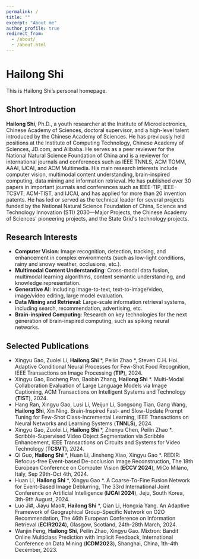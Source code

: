 ```yaml
---
permalink: /
title: ""
excerpt: "About me"
author_profile: true
redirect_from: 
  - /about/
  - /about.html
---
```


# Hailong Shi
This is Hailong Shi’s personal homepage.

## Short Introduction
**Hailong Shi**, Ph.D., a youth researcher at the Institute of Microelectronics, Chinese Academy of Sciences, doctoral supervisor, and a high-level talent introduced by the Chinese Academy of Sciences. He has previously held positions at the Institute of Computing Technology, Chinese Academy of Sciences, JD.com, and Alibaba. He serves as a peer reviewer for the National Natural Science Foundation of China and is a reviewer for international journals and conferences such as IEEE TNNLS, ACM TOMM, AAAI, IJCAI, and ACM Multimedia. His main research interests include computer vision, multimodal content understanding, brain-inspired computing, data mining and information retrieval. He has published over 30 papers in important journals and conferences such as IEEE-TIP, IEEE-TCSVT, ACM-TIST, and IJCAI, and has applied for more than 20 invention patents. He has led or served as the technical leader for several projects funded by the National Natural Science Foundation of China, Science and Technology Innovation (STI) 2030—Major Projects, the Chinese Academy of Sciences' pioneering projects, and the State Grid's technology projects.


## Research Interests
* **Computer Vision**: Image recognition, detection, tracking, and enhancement in complex environments (such as low-light conditions, rainy and snowy weather, occlusions, etc.).
* **Multimodal Content Understanding**: Cross-modal data fusion, multimodal learning algorithms, content semantic understanding, and knowledge representation.
* **Generative AI**: Including image-to-text, text-to-image/video, image/video editing, large model evaluation.
* **Data Mining and Retrieval**: Large-scale information retrieval systems, including search, recommendation, advertising, etc.
* **Brain-inspired Computing**: Research on key technologies for the next generation of brain-inspired computing, such as spiking neural networks.


## Selected Publications
* Xingyu Gao, Zuolei Li, **Hailong Shi** *, Peilin Zhao *, Steven C.H. Hoi. Adaptive Conditional Neural Processes for Few-Shot Food Recognition, IEEE Transactions on Image Processing (**TIP**), 2024.
* Xingyu Gao, Bocheng Pan, Baobin Zhang, **Hailong Shi** *. Multi-Modal Collaboration Evaluation of Large Language Models via Image Captioning, ACM Transactions on Intelligent Systems and Technology (**TIST**), 2024.
* Hang Ran, Xingyu Gao, Lusi Li, Weijun Li, Songsong Tian, Gang Wang, **Hailong Shi**, Xin Ning. Brain-Inspired Fast- and Slow-Update Prompt Tuning for Few-Shot Class-Incremental Learning, IEEE Transactions on Neural Networks and Learning Systems (**TNNLS**), 2024.
* Xingyu Gao, Zuolei Li, **Hailong Shi** *, Zhenyu Chen, Peilin Zhao *. Scribble-Supervised Video Object Segmentation via Scribble Enhancement, IEEE Transactions on Circuits and Systems for Video Technology (**TCSVT**), 2024.
* Qi Guo, **Hailong Shi** *, Huan Li, Jinsheng Xiao, Xingyu Gao *. REDIR: Refocus-free Event-based De-occlusion Image Reconstruction, The 18th European Conference on Computer Vision (**ECCV 2024**), MiCo Milano, Italy, Sep 29th-Oct 4th, 2024.
* Huan Li, **Hailong Shi** *, Xingyu Gao *. A Coarse-To-Fine Fusion Network for Event-Based Image Deblurring, The 33rd International Joint Conference on Artificial Intelligence (**IJCAI 2024**), Jeju, South Korea, 3th-9th August, 2024. 
* Luo Ji#, Jiayu Mao#, **Hailong Shi** *, Qian Li, Hongxia Yang. An Adaptive Framework of Geographical Group-Specific Network on O2O Recommendation, The 46th European Conference on Information Retrieval (**ECIR2024**), Glasgow, Scotland, 24th-28th March, 2024. 
* Wanjin Feng, **Hailong Shi**, Peilin Zhao, Xingyu Gao. Mixtron: Bandit Online Multiclass Prediction with Implicit Feedback, International Conference on Data Mining (**ICDM2023**), Shanghai, China, 1th-4th December, 2023. 
